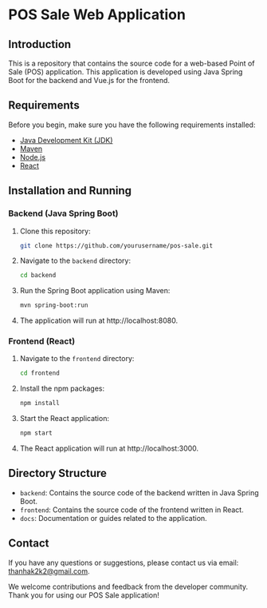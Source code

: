 # POS Sale Web Application

## Introduction

This is a repository that contains the source code for a web-based Point of Sale (POS) application. This application is developed using Java Spring Boot for the backend and Vue.js for the frontend.

## Requirements

Before you begin, make sure you have the following requirements installed:

- [Java Development Kit (JDK)](https://www.oracle.com/java/technologies/javase-downloads.html)
- [Maven](https://maven.apache.org/)
- [Node.js](https://nodejs.org/)
- [React](https://reactjs.org/)

## Installation and Running

### Backend (Java Spring Boot)

1. Clone this repository:

   ```bash
   git clone https://github.com/yourusername/pos-sale.git
   ```
2. Navigate to the `backend` directory:

   ```bash
   cd backend
   ```
3. Run the Spring Boot application using Maven:

   ```bash
   mvn spring-boot:run
   ```
4. The application will run at http://localhost:8080.

### Frontend (React)

1. Navigate to the `frontend` directory:

   ```bash
   cd frontend
   ```
2. Install the npm packages:

   ```bash
   npm install
   ```
3. Start the React application:

   ```bash
   npm start
   ```
4. The React application will run at http://localhost:3000.

## Directory Structure

* `backend`: Contains the source code of the backend written in Java Spring Boot.
* `frontend`: Contains the source code of the frontend written in React.
* `docs`: Documentation or guides related to the application.

## Contact
If you have any questions or suggestions, please contact us via email: thanhak2k2@gmail.com.

We welcome contributions and feedback from the developer community. Thank you for using our POS Sale application!
   
